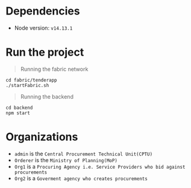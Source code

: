# Dependencies
- Node version: `v14.13.1`

# Run the project
> Running the fabric network
```
cd fabric/tenderapp
./startFabric.sh
```
> Running the backend
```
cd backend
npm start
```

# Organizations
- `admin` is the `Central Procurement Technical Unit(CPTU)`
- `Orderer` is the `Ministry of Planning(MoP)`
- `Org1` is a `Procuring Agency i.e. Service Providers who bid against procurements`
- `Org2` is a `Goverment agency who creates procurements`